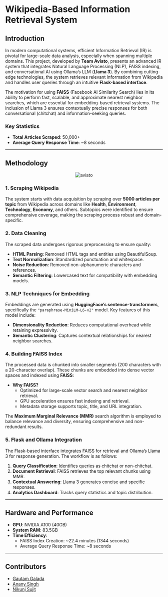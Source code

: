 # **Wikipedia-Based Information Retrieval System**

## **Introduction**

In modern computational systems, efficient Information Retrieval (IR) is pivotal for large-scale data analysis, especially when spanning multiple domains. This project, developed by **Team Aviato**, presents an advanced IR system that integrates Natural Language Processing (NLP), FAISS indexing, and conversational AI using Ollama’s LLM (**Llama 3**). By combining cutting-edge technologies, the system retrieves relevant information from Wikipedia and handles user queries through an intuitive **Flask-based interface**.

The motivation for using **FAISS** (Facebook AI Similarity Search) lies in its ability to perform fast, scalable, and approximate nearest neighbor searches, which are essential for embedding-based retrieval systems. The inclusion of Llama 3 ensures contextually precise responses for both conversational (chitchat) and information-seeking queries.

### **Key Statistics**
- **Total Articles Scraped**: 50,000+  
- **Average Query Response Time**: ~8 seconds  

---

## **Methodology**

<div align="center">
    <img src="https://github.com/user-attachments/assets/7333dccf-4629-4570-834f-188e1d8d525f" alt="aviato" />
</div>


### **1. Scraping Wikipedia**
The system starts with data acquisition by scraping over **5000 articles per topic** from Wikipedia across domains like **Health**, **Environment**, **Technology**, **Economy**, and others. Subtopics were identified to ensure comprehensive coverage, making the scraping process robust and domain-specific.

### **2. Data Cleaning**
The scraped data undergoes rigorous preprocessing to ensure quality:
- **HTML Parsing**: Removed HTML tags and entities using BeautifulSoup.  
- **Text Normalization**: Standardized punctuation and whitespace.  
- **Noise Reduction**: Removed non-alphanumeric characters and references.  
- **Semantic Filtering**: Lowercased text for compatibility with embedding models.

### **3. NLP Techniques for Embedding**
Embeddings are generated using **HuggingFace’s sentence-transformers**, specifically the `"paraphrase-MiniLM-L6-v2"` model. Key features of this model include:
- **Dimensionality Reduction**: Reduces computational overhead while retaining expressivity.
- **Semantic Clustering**: Captures contextual relationships for nearest neighbor searches.

### **4. Building FAISS Index**
The processed data is chunked into smaller segments (200 characters with a 20-character overlap). These chunks are embedded into dense vector spaces and indexed using **FAISS**:
- **Why FAISS?**
  - Optimized for large-scale vector search and nearest neighbor retrieval.
  - GPU acceleration ensures fast indexing and retrieval.
  - Metadata storage supports topic, title, and URL integration.

The **Maximum Marginal Relevance (MMR)** search algorithm is employed to balance relevance and diversity, ensuring comprehensive and non-redundant results.

### **5. Flask and Ollama Integration**
The Flask-based interface integrates FAISS for retrieval and Ollama’s Llama 3 for response generation. The workflow is as follows:
1. **Query Classification**: Identifies queries as chitchat or non-chitchat.  
2. **Document Retrieval**: FAISS retrieves the top relevant chunks using MMR.  
3. **Contextual Answering**: Llama 3 generates concise and specific responses.  
4. **Analytics Dashboard**: Tracks query statistics and topic distribution.

---

## **Hardware and Performance**

- **GPU**: NVIDIA A100 (40GB)  
- **System RAM**: 83.5GB  
- **Time Efficiency**:
  - FAISS Index Creation: ~22.4 minutes (1344 seconds)  
  - Average Query Response Time: ~8 seconds  


---
## Contributors

- [Gautam Galada](https://github.com/Gautam-Galada)
- [Anany Singh](https://github.com/Anany25)
- [Nikunj Sujit](https://github.com/nikunjsuj13)

